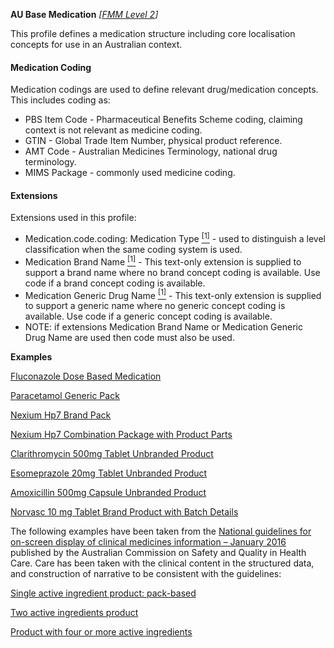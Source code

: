 **AU Base Medication** *[[FMM Level 2](guidance.html)]*

This profile defines a medication structure including core localisation concepts for use in an Australian context. 


#### Medication Coding
Medication codings are used to define relevant drug/medication concepts. This includes coding as:
* PBS Item Code - Pharmaceutical Benefits Scheme coding, claiming context is not relevant as medicine coding.
* GTIN - Global Trade Item Number, physical product reference.
* AMT Code - Australian Medicines Terminology, national drug terminology.
* MIMS Package - commonly used medicine coding.


#### Extensions
Extensions used in this profile:
* Medication.code.coding: Medication Type [<sup>[1]</sup>](http://hl7.org.au/fhir/StructureDefinition/medication-type) - used to distinguish a level classification when the same coding system is used.
* Medication Brand Name [<sup>[1]</sup>](http://hl7.org.au/fhir/StructureDefinition/medication-brand-name) -  This text-only extension is supplied to support a brand name where no brand concept coding is available. Use code if a brand concept coding is available. 
* Medication Generic Drug Name [<sup>[1]</sup>](http://hl7.org.au/fhir/StructureDefinition/medication-generic-name) - This text-only extension is supplied to support a generic name where no generic concept coding is available. Use code if a generic concept coding is available.
* NOTE: if extensions Medication Brand Name or Medication Generic Drug Name are used then code must also be used. 


**Examples**

[Fluconazole Dose Based Medication](Medication-MedicationDoseBased.html)

[Paracetamol Generic Pack](Medication-GenericPack0.html)

[Nexium Hp7 Brand Pack](Medication-BrandedPack0.html)

[Nexium Hp7 Combination Package with Product Parts](Medication-CombinationPackage0.html)

[Clarithromycin 500mg Tablet Unbranded Product](Medication-UnbrandedProduct0.html)

[Esomeprazole 20mg Tablet Unbranded Product](Medication-UnbrandedProduct1.html)

[Amoxicillin 500mg Capsule Unbranded Product](Medication-UnbrandedProduct2.html)

[Norvasc 10 mg Tablet Brand Product with Batch Details](Medication-BrandProductwithBatchDetails0.html)


The following examples have been taken from the [National guidelines for on-screen display of clinical medicines information – January 2016](https://www.safetyandquality.gov.au/publications/national-guidelines-for-on-screen-display-of-clinical-medicines-information/) published by the Australian Commission on Safety and Quality in Health Care. Care has been taken with the clinical content in the structured data, and construction of narrative to be consistent with the guidelines:

[Single active ingredient product: pack-based](Medication-BrandedPackSingleActiveIngredient0.html)

[Two active ingredients product](Medication-TwoActiveIngredientsProduct0.html)

[Product with four or more active ingredients](Medication-FourOrMoreActiveIngredientsProduct0.html)
